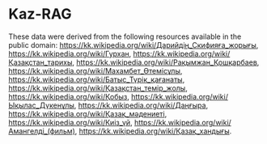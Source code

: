 # Kaz-RAG
These data were derived from the following resources available in the public domain: 
https://kk.wikipedia.org/wiki/Дарийдің_Скифияға_жорығы, https://kk.wikipedia.org/wiki/Гурхан, https://kk.wikipedia.org/wiki/Қазақстан_тарихы, https://kk.wikipedia.org/wiki/Рақымжан_Қошқарбаев, https://kk.wikipedia.org/wiki/Махамбет_Өтемісұлы, https://kk.wikipedia.org/wiki/Батыс_Түрік_қағанаты, https://kk.wikipedia.org/wiki/Қазақстан_темір_жолы, https://kk.wikipedia.org/wiki/Қобыз, https://kk.wikipedia.org/wiki/Ықылас_Дүкенұлы, https://kk.wikipedia.org/wiki/Даңғыра, https://kk.wikipedia.org/wiki/Қазақ_мәдениеті, https://kk.wikipedia.org/wiki/Киіз_үй, https://kk.wikipedia.org/wiki/Амангелді_(фильм), https://kk.wikipedia.org/wiki/Қазақ_хандығы.
